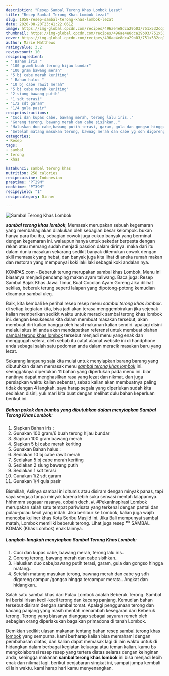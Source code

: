 ```yaml
---
description: "Resep Sambal Terong Khas Lombok Lezat"
title: "Resep Sambal Terong Khas Lombok Lezat"
slug: 1058-resep-sambal-terong-khas-lombok-lezat
date: 2020-08-20T23:41:22.061Z
image: https://img-global.cpcdn.com/recipes/496ae4e8dca29b03/751x532cq70/sambal-terong-khas-lombok-foto-resep-utama.jpg
thumbnail: https://img-global.cpcdn.com/recipes/496ae4e8dca29b03/751x532cq70/sambal-terong-khas-lombok-foto-resep-utama.jpg
cover: https://img-global.cpcdn.com/recipes/496ae4e8dca29b03/751x532cq70/sambal-terong-khas-lombok-foto-resep-utama.jpg
author: Marie Matthews
ratingvalue: 3.2
reviewcount: 10
recipeingredient:
- " Bahan iris "
- "100 gram6 buah terong hijau bundar"
- "100 gram bawang merah"
- "5 bj cabe merah keriting"
- " Bahan halus "
- "10 bj cabe rawit merah"
- "5 bj cabe merah keriting"
- "2 siung bawang putih"
- "1 sdt terasi"
- "1/2 sdt garam"
- "1/4 gula pasir"
recipeinstructions:
- "Cuci dan kupas cabe, bawang merah, terong lalu iris.."
- "Goreng terong, bawang merah dan cabe sisihkan.."
- "Haluskan duo cabe,bawang putih terasi, garam, gula dan gongso hingga matang.."
- "Setelah matang masukan terong, bawnag merah dan cabe yg sdh digoreng campur /gongso hingga tercampur merata.. Angkat dan hidangkan.."
categories:
- Resep
tags:
- sambal
- terong
- khas

katakunci: sambal terong khas 
nutrition: 258 calories
recipecuisine: Indonesian
preptime: "PT29M"
cooktime: "PT39M"
recipeyield: "1"
recipecategory: Dinner

---
```



![Sambal Terong Khas Lombok](https://img-global.cpcdn.com/recipes/496ae4e8dca29b03/751x532cq70/sambal-terong-khas-lombok-foto-resep-utama.jpg)

<b><i>sambal terong khas lombok</i></b>, Memasak merupakan sebuah kegemaran yang membahagiakan dilakukan oleh sebagian besar kelompok. bukan hanya para ibu ibu, sebagian cowok juga cukup banyak yang berminat dengan kegemaran ini. walaupun hanya untuk sekedar berpesta dengan rekan atau memang sudah menjadi passion dalam dirinya. maka dari itu dalam dunia masakan sekarang sedikit banyak ditemukan cowok dengan skill memasak yang hebat, dan banyak juga kita lihat di aneka rumah makan dan restoran yang mempunyai koki laki laki sebagai koki andalan nya.

KOMPAS.com - Beberuk terung merupakan sambal khas Lombok. Menu ini biasanya menjadi pendamping makan ayam taliwang. Baca juga: Resep Sambal Bajak Khas Jawa Timur, Buat Cocolan Ayam Goreng Jika dilihat sekilas, beberuk terung seperti lalapan yang dipotong-potong kemudian dicampur sambal uleg.

Baik, kita kembali ke perihal resep resep menu <i>sambal terong khas lombok</i>. di setiap kegiatan kita, bisa jadi akan terasa menggembirakan jika sejenak kalian memberikan sedikit waktu untuk meracik sambal terong khas lombok ini. dengan kesuksesan kita dalam membuat masakan tersebut, akan membuat diri kalian bangga oleh hasil makanan kalian sendiri. apalagi disini melalui situs ini anda akan mendapatkan referensi untuk membuat olahan <u>sambal terong khas lombok</u> tersebut menjadi menu yang enak dan menggugah selera, oleh sebab itu catat alamat website ini di handphone anda sebagai salah satu pedoman anda dalam meracik masakan baru yang lezat.


Sekarang langsung saja kita mulai untuk menyiapkan barang barang yang dibutuhkan dalam memasak menu <u><i>sambal terong khas lombok</i></u> ini. seenggaknya diperlukan <b>11</b> bahan yang diperlukan pada menu ini. biar nantinya dapat menghasilkan rasa yang lezat dan nikmat. dan juga persiapkan waktu kalian sebentar, sebab kalian akan membuatnya paling tidak dengan <b>4</b> langkah. saya harap segala yang diperlukan sudah kita sediakan disini, yuk mari kita buat dengan melihat dulu bahan keperluan berikut ini.

<!--inarticleads1-->

##### Bahan pokok dan bumbu yang dibutuhkan dalam menyiapkan Sambal Terong Khas Lombok:

1. Siapkan  Bahan iris :
1. Gunakan 100 gram/6 buah terong hijau bundar
1. Siapkan 100 gram bawang merah
1. Siapkan 5 bj cabe merah keriting
1. Gunakan  Bahan halus :
1. Sediakan 10 bj cabe rawit merah
1. Sediakan 5 bj cabe merah keriting
1. Sediakan 2 siung bawang putih
1. Sediakan 1 sdt terasi
1. Gunakan 1/2 sdt garam
1. Gunakan 1/4 gula pasir


Bismillah, Aslinya sambal ini ditumis atau disiram dengan minyak panas, tapi saya sengaja tanpa minyak karena lebih suka sensasi mentah lalapannya. hhhmmm segaaar rasanya, cobain dech. #. #PekanInspirasi Lombok merupakan salah satu tempat pariwisata yang terkenal dengan pantai dan pulau-pulau kecil yang indah. Jika berlibur ke Lombok, kalian juga wajib mencoba kuliner khas Kota Seribu Masjid ini. Jika Bali mempunyai sambal matah, Lombok memiliki beberuk terong. Lihat juga resep ¹¹⁰ SAMBAL KOMAK (Khas Lombok) enak lainnya. 

<!--inarticleads2-->

##### Langkah-langkah menyiapkan Sambal Terong Khas Lombok:

1. Cuci dan kupas cabe, bawang merah, terong lalu iris..
1. Goreng terong, bawang merah dan cabe sisihkan..
1. Haluskan duo cabe,bawang putih terasi, garam, gula dan gongso hingga matang..
1. Setelah matang masukan terong, bawnag merah dan cabe yg sdh digoreng campur /gongso hingga tercampur merata.. Angkat dan hidangkan..


Salah satu sambal khas dari Pulau Lombok adalah Beberuk Terong. Sambal ini berisi irisan kecil-kecil terong dan kacang panjang. Kemudian bahan tersebut disiram dengan sambal tomat. Apalagi penggunaan terong dan kacang panjang yang masih mentah menambah kesegaran dari Beberuk terong. Terong yang biasanya dianggap sebagai sayuran remeh oleh sebagian orang diperlakukan bagaikan primadona di tanah Lombok. 

Demikian sedikit ulasan makanan tentang bahan resep <u>sambal terong khas lombok</u> yang sempurna. kami berharap kalian bisa memahami dengan pembahasan diatas, dan kalian dapat memasak lagi di lain waktu untuk di hidangkan dalam berbagai kegiatan keluarga atau teman kalian. kamu bs mengkolaborasi resep resep yang tertera diatas selaras dengan keinginan anda, sehingga makanan <b>sambal terong khas lombok</b> ini bisa menjadi lebih enak dan nikmat lagi. berikut penjabaran singkat ini, sampai jumpa kembali di lain waktu. kami harap hari kamu menyenangkan.
